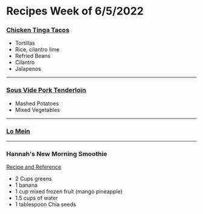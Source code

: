 # Recipes Week of 6/5/2022

### [Chicken Tinga Tacos](./chickentinga.md)

- Tortillas
- Rice, cilantro lime
- Refried Beans
- Cilantro
- Jalapenos

---

### [Sous Vide Pork Tenderloin](https://www.seriouseats.com/sous-vide-pork-tenderloin-recipe)

- Mashed Potatoes 
- Mixed Vegetables

---

### [Lo Mein](./VegetableLoMein.md)

--- 

### Hannah's New Morning Smoothie

[Recipe and Reference](https://joyfoodsunshine.com/green-smoothie/)

- 2 Cups greens
- 1 banana
- 1 cup mixed frozen fruit (mango pineapple)
- 1.5 cups of water
- 1 tablespoon Chia seeds